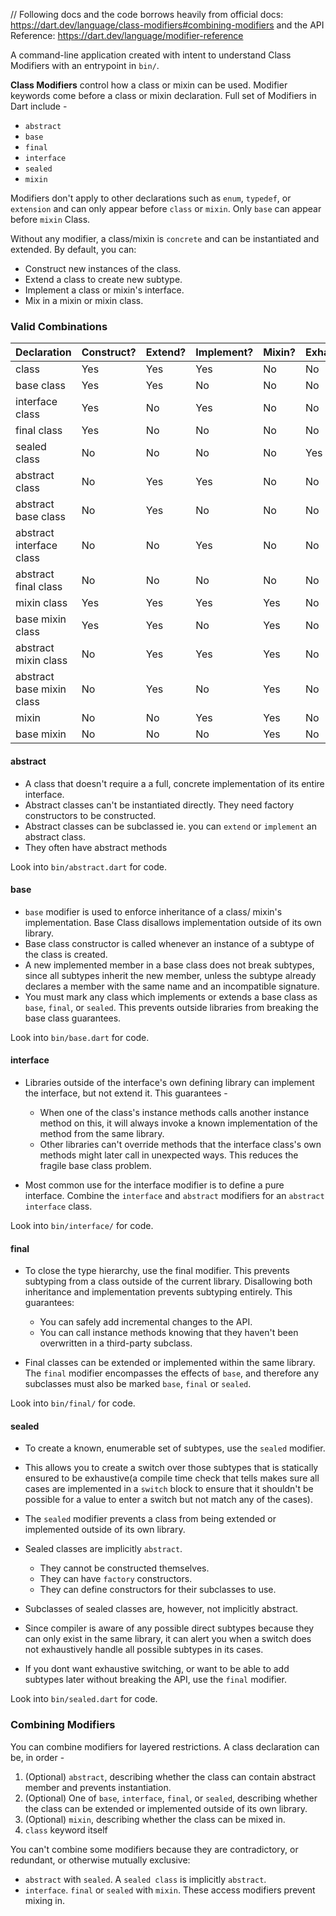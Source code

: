 // Following docs and the code borrows heavily from official docs: https://dart.dev/language/class-modifiers#combining-modifiers and the API Reference: https://dart.dev/language/modifier-reference

A command-line application created with intent to understand Class Modifiers with an entrypoint in `bin/`.

**Class Modifiers** control how a class or mixin can be used. Modifier keywords come before a class or mixin declaration. Full set of Modifiers in Dart include -

- `abstract` 
- `base`
- `final` 
- `interface`
- `sealed`
- `mixin`

Modifiers don't apply to other declarations such as `enum`, `typedef`, or `extension` and can only appear before `class` or `mixin`. Only `base` can appear before `mixin` Class. 

Without any modifier, a class/mixin is `concrete` and can be instantiated and extended. By default, you can: 
- Construct new instances of the class. 
- Extend a class to create new subtype. 
- Implement a class or mixin's interface. 
- Mix in a mixin or mixin  class. 

### Valid Combinations

| Declaration | Construct? | Extend? | Implement? | Mixin? | Exhaustive? |
|-------------|------------|---------|------------|--------|-------------|
| class       | Yes        | Yes     | Yes        | No     | No          |
| base class  | Yes        | Yes     | No         | No     | No          |
| interface class | Yes        | No      | Yes        | No     | No          |
| final class | Yes        | No      | No         | No     | No          |
| sealed class | No         | No      | No         | No     | Yes         |
| abstract class | No         | Yes     | Yes        | No     | No          |
| abstract base class | No         | Yes     | No         | No     | No          |
| abstract interface class | No         | No      | Yes        | No     | No          |
| abstract final class | No         | No      | No         | No     | No          |
| mixin class | Yes        | Yes     | Yes        | Yes    | No          | 
| base mixin class | Yes        | Yes     | No         | Yes    | No          |
| abstract mixin class | No         | Yes     | Yes        | Yes    | No          |
| abstract base mixin class | No         | Yes     | No         | Yes    | No          |
| mixin       | No         | No      | Yes        | Yes    | No          |
| base mixin  | No         | No      | No         | Yes    | No          |



#### abstract
- A class that doesn't require a a full, concrete implementation of its entire interface. 
- Abstract classes can't be instantiated directly. They need factory constructors to be constructed.
- Abstract classes can be subclassed ie. you can `extend` or `implement` an abstract class.
- They often have abstract methods

Look into `bin/abstract.dart` for code. 

#### base
- `base` modifier is used to enforce inheritance of a class/ mixin's implementation. Base Class disallows implementation outside of its own library.
- Base class constructor is called whenever an instance of a subtype of the class is created. 
- A new implemented member in a base class does not break subtypes, since all subtypes inherit the new member, unless the subtype already declares a member with the same name and an incompatible signature.
- You must mark any class which implements or extends a base class as `base`, `final`, or `sealed`. This prevents outside libraries from breaking  the base class guarantees.  

Look into `bin/base.dart` for code. 

#### interface
- Libraries outside of the interface's own defining library can implement the interface, but not extend it. This guarantees - 
  - When one of the class's instance methods calls another instance method on this, it will always invoke a known implementation of the method from the same library. 
  - Other libraries can't override methods that the interface class's own methods might later call in unexpected ways. This reduces the fragile base class problem.

- Most common use for the interface modifier is to define a pure interface. Combine the `interface` and `abstract` modifiers for an `abstract interface` class. 

Look into `bin/interface/` for code.

#### final
- To close the type hierarchy, use the final modifier. This prevents subtyping from a class outside of the current library. Disallowing both inheritance and implementation prevents subtyping entirely. This guarantees: 
  - You can safely add incremental changes to the API. 
  - You can call instance methods knowing that they haven't been overwritten in a third-party subclass. 

- Final classes can be extended or implemented within the same library. The `final` modifier encompasses the effects of `base`, and therefore any subclasses must also be marked `base`, `final` or `sealed`. 

Look into `bin/final/` for code. 

#### sealed
- To create a known, enumerable set of subtypes, use the `sealed` modifier. 
- This allows you to create a switch over those subtypes that is statically ensured to be exhaustive(a compile time check that tells makes sure all cases are implemented in a `switch` block to ensure that it shouldn't be possible for a value to enter a switch but  not match any of the cases).
- The `sealed` modifier prevents a class from being extended or implemented outside of its own library. 
- Sealed classes are implicitly `abstract`.
  - They cannot be constructed themselves. 
  - They can have `factory` constructors. 
  - They can define constructors for their subclasses to use. 

- Subclasses of sealed classes are, however, not implicitly abstract. 
- Since compiler is aware of any possible direct subtypes because they can only exist in the same library, it can alert you when a switch does not exhaustively handle all possible subtypes in its cases. 

- If you dont want exhaustive switching, or want to be able to add subtypes later without breaking the API, use the `final` modifier.

Look into `bin/sealed.dart` for code.

### Combining Modifiers

You can combine modifiers for layered restrictions. A class declaration can be, in order -
  1. (Optional) `abstract`, describing whether the class can contain abstract member and prevents instantiation. 
  2. (Optional) One of `base`, `interface`, `final`, or `sealed`, describing whether the class can be extended or implemented outside of its own library.
  3. (Optional) `mixin`, describing whether the class can be mixed in.
  4. `class` keyword itself 

You can't combine some modifiers because they are contradictory, or redundant, or otherwise mutually exclusive: 
  - `abstract` with `sealed`. A `sealed class` is implicitly `abstract`.
  - `interface`. `final` or `sealed` with `mixin`. These access modifiers prevent mixing in. 


```dart
